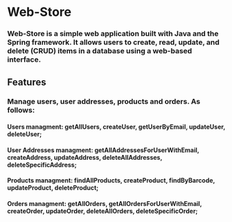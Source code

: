 # Web-Store
### Web-Store is a simple web application built with Java and the Spring framework. It allows users to create, read, update, and delete (CRUD) items in a database using a web-based interface.

## Features
### Manage users, user addresses, products and orders. As follows:
#### Users managment: getAllUsers, createUser, getUserByEmail, updateUser, deleteUser;
#### User Addresses managment: getAllAddressesForUserWithEmail, createAddress, updateAddress, deleteAllAddresses, deleteSpecificAddress;
#### Products managment: findAllProducts, createProduct, findByBarcode, updateProduct, deleteProduct;
#### Orders managment: getAllOrders, getAllOrdersForUserWithEmail, createOrder, updateOrder, deleteAllOrders, deleteSpecificOrder;
